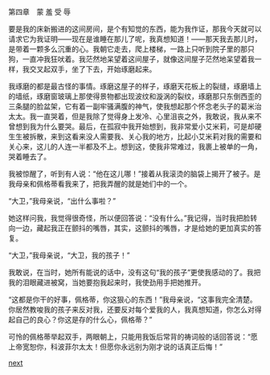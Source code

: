 
第四章　蒙 羞 受 辱

要是我的床新搬进的这间房间，是个有知觉的东西，能为我作证，那我今天就可以请求它为我证明——现在是谁睡在那儿了呢，我真想知道！——那天我去那儿时，是带着一颗多么沉重的心。我朝它走去，爬上楼梯，一路上只听到院子里的那只狗，一直冲我狂吠着。我茫然地呆望着这间屋子，就像这间屋子茫然地呆望着我一样，我交叉起双手，坐了下去，开始琢磨起来。

我琢磨的都是最古怪的事情。琢磨这屋子的样子，琢磨天花板上的裂缝，琢磨墙上的墙纸，琢磨窗玻璃上那使得景物都出现波纹和漩涡的裂纹，琢磨那只东倒西歪的三条腿的脸盆架，它有着一副牢骚满腹的神气，使我想起那个怀念老头子的葛米治太太。我一直哭着，但是我除了觉得身上发冷、心里沮丧之外，我敢说，我从来不曾想到我为什么要哭。最后，在孤寂中我开始想到，我非常爱小艾米莉，可是却硬生生被拆散，来到这看来没人需要我、关心我的地方，比起小艾米莉对我的需要和关心来，这儿的人连一半都及不上。想到这，使我非常难过，我裹上被单的一角，哭着睡去了。

我被惊醒了，听到有人说：“他在这儿哪！”接着从我滚烫的脑袋上揭开了被子。是我母亲和佩格蒂看我来了，把我弄醒的就是她们中的一个。

“大卫，”我母亲说，“出什么事啦？”

她这样问我，我觉得很奇怪，所以便回答说：“没有什么。”我记得，当时我把脸转向一边，藏起我正在颤抖的嘴唇，其实，这颤抖的嘴唇，才是给她的更加真实的答复。

“大卫，”我母亲说，“大卫，我的孩子！”

我敢说，在当时，她所有能说的话中，没有这句“我的孩子”更使我感动的了。我把我的泪眼藏进被窝，当她要抱我起来时，我使劲用手把她推开。

“这都是你干的好事，佩格蒂，你这狠心的东西！”我母亲说，“这事我完全清楚。你居然教唆我的孩子来反对我，还要反对每个爱我的人，我真想知道，你怎么对得起自己的良心？你这是存的什么心，佩格蒂？”

可怜的佩格蒂举起双手，两眼朝上，只能用我饭后常背的祷词般的话回答说：“愿上帝宽恕你，科波菲尔太太！但愿你永远别为刚才说的话真正后悔！”

[next](page53.md)